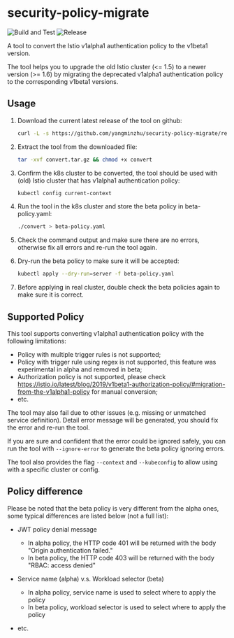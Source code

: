 # security-policy-migrate

![Build and Test](https://github.com/yangminzhu/security-policy-migrate/workflows/Build/badge.svg)
![Release](https://github.com/yangminzhu/security-policy-migrate/workflows/Release/badge.svg)

A tool to convert the Istio v1alpha1 authentication policy to the v1beta1 version.

The tool helps you to upgrade the old Istio cluster (<= 1.5) to a newer version (>= 1.6) by migrating the deprecated
v1alpha1 authentication policy to the corresponding v1beta1 versions.

## Usage

1. Download the current latest release of the tool on github:

    ```bash
    curl -L -s https://github.com/yangminzhu/security-policy-migrate/releases/latest/download/convert.tar.gz --output convert.tar.gz
    ```

1. Extract the tool from the downloaded file:

    ```bash
    tar -xvf convert.tar.gz && chmod +x convert
    ```

1. Confirm the k8s cluster to be converted, the tool should be used with (old) Istio cluster that has v1alpha1 authentication policy:

    ```bash
    kubectl config current-context
    ```

1. Run the tool in the k8s cluster and store the beta policy in beta-policy.yaml:

    ```bash
    ./convert > beta-policy.yaml
    ```

1. Check the command output and make sure there are no errors, otherwise fix all errors and re-run the tool again.

1. Dry-run the beta policy to make sure it will be accepted:

    ```bash
    kubectl apply --dry-run=server -f beta-policy.yaml
    ```

1. Before applying in real cluster, double check the beta policies again to make sure it is correct.

## Supported Policy

This tool supports converting v1alpha1 authentication policy with the following limitations:

- Policy with multiple trigger rules is not supported;
- Policy with trigger rule using regex is not supported, this feature was experimental in alpha and removed in beta;
- Authorization policy is not supported, please check https://istio.io/latest/blog/2019/v1beta1-authorization-policy/#migration-from-the-v1alpha1-policy
  for manual conversion;
- etc.

The tool may also fail due to other issues (e.g. missing or unmatched service definition). Detail error message will be generated,
you should fix the error and re-run the tool.

If you are sure and confident that the error could be ignored safely, you can run the tool with `--ignore-error` to generate
the beta policy ignoring errors.

The tool also provides the flag `--context` and `--kubeconfig` to allow using with a specific cluster or config.

## Policy difference

Please be noted that the beta policy is very different from the alpha ones, some typical differences are listed below (not a full list):

- JWT policy denial message
   - In alpha policy, the HTTP code 401 will be returned with the body "Origin authentication failed."
   - In beta policy, the HTTP code 403 will be returned with the body "RBAC: access denied"

- Service name (alpha) v.s. Workload selector (beta)
   - In alpha policy, service name is used to select where to apply the policy
   - In beta policy, workload selector is used to select where to apply the policy

- etc.
